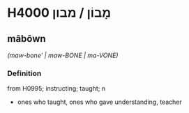 # H4000 מָבוֹן / מבון

## mâbôwn

_(maw-bone' | maw-BONE | ma-VONE)_

### Definition

from H0995; instructing; taught; n

- ones who taught, ones who gave understanding, teacher
